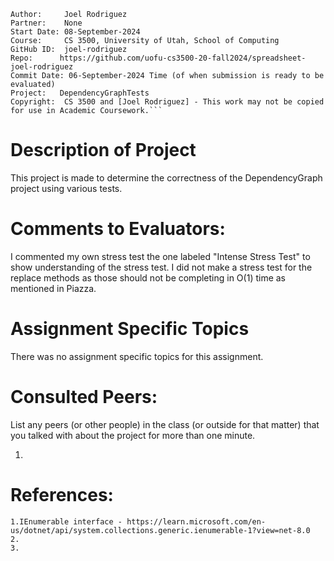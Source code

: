 ﻿```
Author:     Joel Rodriguez
Partner:    None
Start Date: 08-September-2024
Course:     CS 3500, University of Utah, School of Computing
GitHub ID:  joel-rodriguez
Repo:      https://github.com/uofu-cs3500-20-fall2024/spreadsheet-joel-rodriguez
Commit Date: 06-September-2024 Time (of when submission is ready to be evaluated)
Project:   DependencyGraphTests
Copyright:  CS 3500 and [Joel Rodriguez] - This work may not be copied for use in Academic Coursework.```
```
# Description of Project
This project is made to determine the correctness of the DependencyGraph project using various tests.

# Comments to Evaluators:
I commented my own stress test the one labeled "Intense Stress Test" to show understanding of the stress test.
I did not make a stress test for the replace methods as those should not be completing in O(1) time as mentioned
in Piazza.

# Assignment Specific Topics
There was no assignment specific topics for this assignment.

# Consulted Peers:

List any peers (or other people) in the class (or outside for that matter) that you talked with about the project for more than one minute.

1. 

# References:

    1.IEnumerable interface - https://learn.microsoft.com/en-us/dotnet/api/system.collections.generic.ienumerable-1?view=net-8.0
    2.
    3.
